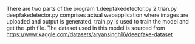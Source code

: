 There are two parts of the program 
1.deepfakedetector.py
2.trian.py
deepfakedetector.py comprises actual webapplication where images are uploaded and output is generated.
train.py is used to train the model and get the .pth file.
The dataset used in this model is sourced from https://www.kaggle.com/datasets/aryansingh16/deepfake-dataset
